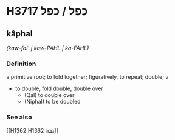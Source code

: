 # H3717 כָּפַל / כפל

## kâphal

_(kaw-fal' | kaw-PAHL | ka-FAHL)_

### Definition

a primitive root; to fold together; figuratively, to repeat; double; v

- to double, fold double, double over
  - (Qal) to double over
  - (Niphal) to be doubled

### See also

[[H1362|H1362 גבה]]
